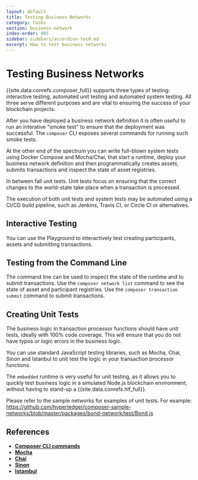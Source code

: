 ```yaml
---
layout: default
title: Testing Business Networks
category: tasks
section: business-network
index-order: 405
sidebar: sidebars/accordion-toc0.md
excerpt: How to test business networks
---
```


# Testing Business Networks

{{site.data.conrefs.composer_full}} supports three types of testing: interactive testing, automated unit testing and automated system testing. All three serve different purposes and are vital to ensuring the success of your blockchain projects.

After you have deployed a business network definition it is often useful to run an interative "smoke test" to ensure that the deployment was successful. The `composer` CLI exposes several commands for running such smoke tests.

At the other end of the spectrum you can write full-blown system tests using Docker Compose and Mocha/Chai, that start a runtime, deploy your business network definition and then programmatically creates assets, submits transactions and inspect the state of asset registries.

In between fall unit tests. Unit tests focus on ensuring that the correct changes to the world-state take place when a transaction is processed.

The execution of both unit tests and system tests may be automated using a CI/CD build pipeline, such as Jenkins, Travis CI, or Circle CI or alternatives.

## Interactive Testing

You can use the Playground to interactively test creating participants, assets and submitting transactions.

## Testing from the Command Line

The command line can be used to inspect the state of the runtime and to submit transactions. Use the `composer network list` command to see the state of asset and participant registries. Use the `composer transaction submit` command to submit transactions.

## Creating Unit Tests

The business logic in transaction processor functions should have unit tests, ideally with 100% code coverage. This will ensure that you do not have typos or logic errors in the business logic.

You can use standard JavaScript testing libraries, such as Mocha, Chai, Sinon and Istanbul to unit test the logic in your transaction processor functions.

The `embedded` runtime is very useful for unit testing, as it allows you to quickly test business logic in a simulated Node.js blockchain environment, without having to stand-up a {{site.data.conrefs.hlf_full}}.

Please refer to the sample networks for examples of unit tests. For example:
https://github.com/hyperledger/composer-sample-networks/blob/master/packages/bond-network/test/Bond.js

## References

* [**Composer CLI commands**](../reference/commands.html)
* [**Mocha**](https://mochajs.org)
* [**Chai**](http://chaijs.com)
* [**Sinon**](http://sinonjs.org)
* [**Istambul**](https://istanbul.js.org)
